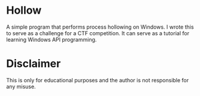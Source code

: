 # Hollow
A simple program that performs process hollowing on Windows. I wrote this to serve as a challenge for a CTF competition. It can serve as a tutorial for learning Windows API programming.

# Disclaimer
This is only for educational purposes and the author is not responsible for any misuse.

